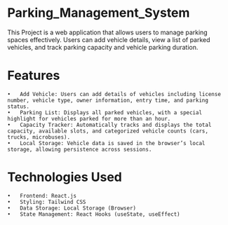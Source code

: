 # Parking_Management_System

This Project is a web application that allows users to manage parking spaces effectively. Users can add vehicle details, view a list of parked vehicles, and track parking capacity and vehicle parking duration.

# Features

	•	Add Vehicle: Users can add details of vehicles including license number, vehicle type, owner information, entry time, and parking status.
	•	Parking List: Displays all parked vehicles, with a special highlight for vehicles parked for more than an hour.
	•	Capacity Tracker: Automatically tracks and displays the total capacity, available slots, and categorized vehicle counts (cars, trucks, microbuses).
	•	Local Storage: Vehicle data is saved in the browser’s local storage, allowing persistence across sessions.

 # Technologies Used

	•	Frontend: React.js
	•	Styling: Tailwind CSS
	•	Data Storage: Local Storage (Browser)
	•	State Management: React Hooks (useState, useEffect)
